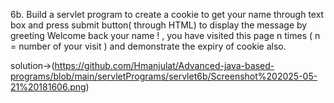 6b. Build a servlet program to create a cookie to get your name through text box and press submit button( through HTML) to display the message by greeting Welcome back your name ! , you have visited this page n times ( n = number of your visit ) and demonstrate the expiry of cookie also.

solution->(https://github.com/Hmanjulat/Advanced-java-based-programs/blob/main/servletPrograms/servlet6b/Screenshot%202025-05-21%20181606.png)
